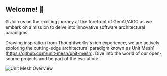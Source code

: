 ## Welcome! 👋

🌐 Join us on the exciting journey at the forefront of GenAI/AIGC as we embark on a mission to delve into innovative software architectural paradigms.

Drawing inspiration from Thoughtworks's rich experience, we are actively exploring the cutting-edge architectural paradigm known as Unit Mesh](https://github.com/unit-mesh/unit-mesh). Dive into the world of our open-source projects and be part of the evolution:

![Unit Mesh Overview](https://unitmesh.cc/overview.svg)
